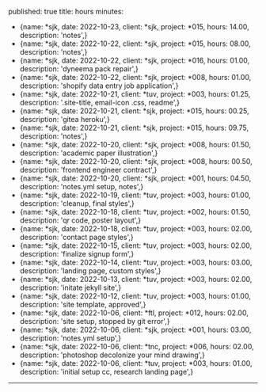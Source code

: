 published: true
title: hours
minutes: 
  - {name: *sjk, date: 2022-10-23, client: *sjk, project: *015, hours: 14.00, description: 'notes',}  
  - {name: *sjk, date: 2022-10-22, client: *sjk, project: *015, hours: 08.00, description: 'notes',}
  - {name: *sjk, date: 2022-10-22, client: *sjk, project: *016, hours: 01.00, description: 'dyneema pack repair',}
  - {name: *sjk, date: 2022-10-22, client: *sjk, project: *008, hours: 01.00, description: 'shopify data entry job application',}  
  - {name: *sjk, date: 2022-10-21, client: *tuv, project: *003, hours: 01.25, description: '.site-title, email-icon .css, readme',}  
  - {name: *sjk, date: 2022-10-21, client: *sjk, project: *015, hours: 00.25, description: 'gitea heroku',}  
  - {name: *sjk, date: 2022-10-21, client: *sjk, project: *015, hours: 09.75, description: 'notes',}  
  - {name: *sjk, date: 2022-10-20, client: *sjk, project: *008, hours: 01.50, description: 'academic paper illustration',}  
  - {name: *sjk, date: 2022-10-20, client: *sjk, project: *008, hours: 00.50, description: 'frontend engineer contract',}  
  - {name: *sjk, date: 2022-10-20, client: *sjk, project: *001, hours: 04.50, description: 'notes.yml setup, notes',}  
  - {name: *sjk, date: 2022-10-19, client: *tuv, project: *003, hours: 01.00, description: 'cleanup, final styles',}
  - {name: *sjk, date: 2022-10-18, client: *tuv, project: *002, hours: 01.50, description: 'qr code, poster layout',}
  - {name: *sjk, date: 2022-10-18, client: *tuv, project: *003, hours: 02.00, description: 'contact page styles',}
  - {name: *sjk, date: 2022-10-15, client: *tuv, project: *003, hours: 02.00, description: 'finalize signup form',}
  - {name: *sjk, date: 2022-10-14, client: *tuv, project: *003, hours: 03.00, description: 'landing page, custom styles',}  
  - {name: *sjk, date: 2022-10-13, client: *tuv, project: *003, hours: 02.00, description: 'initate jekyll site',}
  - {name: *sjk, date: 2022-10-12, client: *tuv, project: *003, hours: 01.00, description: 'site template, approved',}
  - {name: *sjk, date: 2022-10-06, client: *ftl, project: *012, hours: 02.00, description: 'site setup, stopped by git error',}
  - {name: *sjk, date: 2022-10-06, client: *sjk, project: *001, hours: 03.00, description: 'notes.yml setup',}
  - {name: *sjk, date: 2022-10-06, client: *tnc, project: *006, hours: 02.00, description: 'photoshop decolonize your mind drawing',}
  - {name: *sjk, date: 2022-10-06, client: *tuv, project: *003, hours: 01.00, description: 'initial setup cc, research landing page',}
 ---
